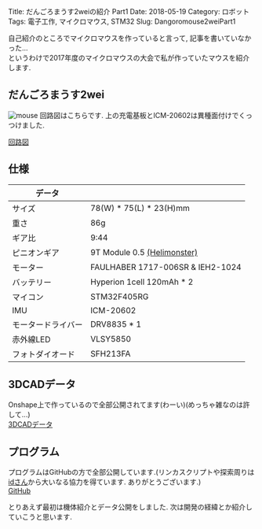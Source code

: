 Title: だんごろまうす2weiの紹介 Part1
Date: 2018-05-19
Category: ロボット
Tags: 電子工作, マイクロマウス, STM32
Slug: Dangoromouse2weiPart1

自己紹介のところでマイクロマウスを作っていると言って, 記事を書いていなかった...  
というわけで2017年度のマイクロマウスの大会で私が作っていたマウスを紹介します.

## だんごろまうす2wei
![mouse]({filename}/images/2018-05-19-mouse.jpg)
回路図はこちらです. 上の充電基板とICM-20602は異種面付けでくっつけました.

[回路図]({filename}/pdfs/2018-05-19-circuit.pdf)

## 仕様  
| データ | |  
| ------ | ------------------------|  
| サイズ | 78(W) * 75(L) * 23(H)mm |  
| 重さ   | 86g |  
| ギア比 | 9:44|  
| ピニオンギア | 9T Module 0.5 [(Helimonster)](http://helimonster.jp/?pid=39331197)|  
| モーター | FAULHABER 1717-006SR & IEH2-1024|  
| バッテリー | Hyperion 1cell 120mAh * 2 |  
| マイコン | STM32F405RG |  
| IMU | ICM-20602|  
| モータードライバー | DRV8835 * 1 |
| 赤外線LED | VLSY5850 |  
| フォトダイオード | SFH213FA |  

## 3DCADデータ
Onshape上で作っているので全部公開されてます(わーい)(めっちゃ雑なのは許して...)  
[3DCADデータ](https://cad.onshape.com/documents/c2a612fa5d9512da2c2ba9ba/w/37291b77c13a207be24fd32c/e/8fe1776ea00df1f63d9a7140)

## プログラム
プログラムはGitHubの方で全部公開しています.(リンカスクリプトや探索周りは[idさん](http://idken.net/)から大いなる協力を得ています. ありがとうございます.)  
[GitHub](https://github.com/dangorogoro/Dangoromouse/tree/2weidev)

とりあえず最初は機体紹介とデータ公開をしました. 次は開発の経緯とか紹介していこうと思います.  

